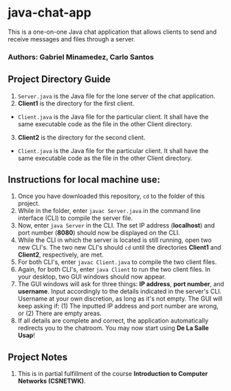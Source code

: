 # java-chat-app
This is a one-on-one Java chat application that allows clients to send and receive messages and files through a server.

### Authors: Gabriel Minamedez, Carlo Santos

## Project Directory Guide
1. `Server.java` is the Java file for the lone server of the chat application.
2. **Client1** is the directory for the first client.
- `Client.java` is the Java file for the particular client. It shall have the same executable code as the file in the other Client directory.
3. **Client2** is the directory for the second client.
- `Client.java` is the Java file for the particular client. It shall have the same executable code as the file in the other Client directory.

## Instructions for local machine use:
1. Once you have downloaded this repository, `cd` to the folder of this project.
2. While in the folder, enter `javac Server.java` in the command line interface (CLI) to compile the server file.
3. Now, enter `java Server` in the CLI. The set IP address (**localhost**) and port number (**8080**) should now be displayed on the CLI.
4. While the CLI in which the server is located is still running, open two new CLI's. The two new CLI's should `cd` until the directories **Client1** and **Client2**, respectively, are met.
5. For both CLI's, enter `javac Client.java` to compile the two client files.
6. Again, for both CLI's, enter `java Client` to run the two client files. In your desktop, two GUI windows should now appear.
7. The GUI windows will ask for three things: **IP address**, **port number**, and **username**. Input accordingly to the details indicated in the server's CLI. Username at your own discretion, as long as it's not empty. The GUI will keep asking if: (1) The inputted IP address and port number are wrong, or (2) There are empty areas.
8. If all details are complete and correct, the application automatically redirects you to the chatroom. You may now start using **De La Salle Usap**!

## Project Notes
1. This is in partial fulfillment of the course **Introduction to Computer Networks (CSNETWK)**.
